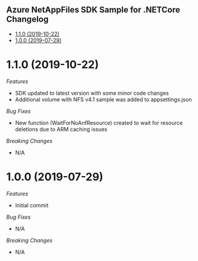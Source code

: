 ## Azure NetAppFiles SDK Sample for .NETCore Changelog

* [1.1.0 (2019-10-22)](#1.1.0 (2019-10-22))
* [1.0.0 (2019-07-29)](#1.0.0 (2019-07-29))

# 1.1.0 (2019-10-22)
*Features*
* SDK updated to latest version with some minor code changes
* Additional volume with NFS v4.1 sample was added to appsettings.json

*Bug Fixes*
* New function (WaitForNoAnfResource) created to wait for resource deletions due to ARM caching issues

*Breaking Changes*
* N/A


# 1.0.0 (2019-07-29)
*Features*
* Initial commit

*Bug Fixes*
* N/A

*Breaking Changes*
* N/A
